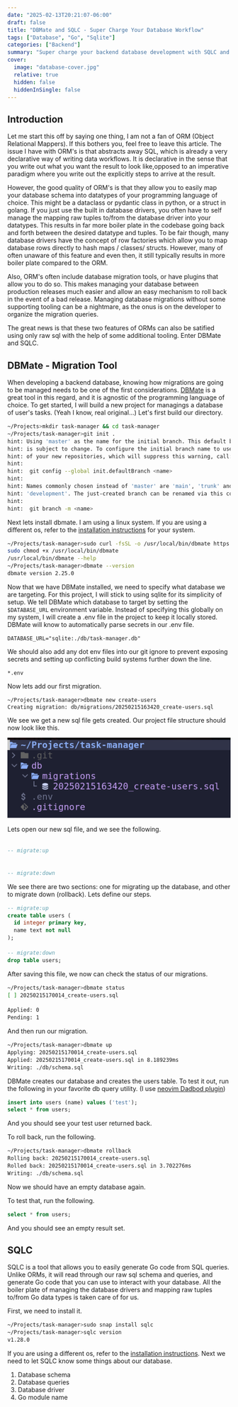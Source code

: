 ```yaml
---
date: "2025-02-13T20:21:07-06:00"
draft: false
title: "DBMate and SQLC - Super Charge Your Database Workflow"
tags: ["Database", "Go", "Sqlite"]
categories: ["Backend"]
summary: "Super charge your backend database development with SQLC and DBMATE."
cover:
  image: "database-cover.jpg"
  relative: true
  hidden: false
  hiddenInSingle: false
---
```


## Introduction

Let me start this off by saying one thing, I am not a fan of ORM
(Object Relational Mappers).
If this bothers you, feel free to leave this article.
The issue I have with ORM's is that abstracts away SQL, which is already a very
declarative way of writing data workflows.
It is declarative in the sense that you write out what you want the
result to look like,opposed to an imperative paradigm where you write
out the explicitly steps to arrive at the result.

However, the good quality of ORM's is that they allow you to easily map
your database schema into datatypes of your programming language of choice.
This might be a dataclass or pydantic class in python, or a struct in golang.
If you just use the built in database drivers, you often have to self
manage the mapping raw tuples to/from the database driver into your datatypes.
This results in far more boiler plate in the codebase going back and forth between
the desired datatype and tuples.
To be fair though, many database drivers have the concept of row factories
which allow you to map database rows directly to hash maps / classes/ structs.
However, many of often unaware of this feature and even then, it still
typically results in more boiler plate compared to the ORM.

Also, ORM's often include database migration tools, or have plugins that
allow you to do so. This makes managing your database between production
releases much easier and allow an easy mechanism to roll back in the event
of a bad release. Managing database migrations without some supporting tooling
can be a nightmare, as the onus is on the developer to organize the migration
queries.

The great news is that these two features of ORMs can also be satified
using only raw sql with the help of some additional tooling. Enter
DBMate and SQLC.

## DBMate - Migration Tool

When developing a backend database, knowing how migrations
are going to be managed needs to be one of the first considerations.
[DBMate](https://github.com/amacneil/dbmate) is a great tool in this regard, and it is agnostic of the programming
language of choice. To get started, I will build a new project for
managings a database of user's tasks. (Yeah I know, real original...)
Let's first build our directory.

```bash
~/Projects>mkdir task-manager && cd task-manager
~/Projects/task-manager>git init .
hint: Using 'master' as the name for the initial branch. This default branch name
hint: is subject to change. To configure the initial branch name to use in all
hint: of your new repositories, which will suppress this warning, call:
hint:
hint:  git config --global init.defaultBranch <name>
hint:
hint: Names commonly chosen instead of 'master' are 'main', 'trunk' and
hint: 'development'. The just-created branch can be renamed via this command:
hint:
hint:  git branch -m <name>
```

Next lets install dbmate. I am using a linux system.
If you are using a different os, refer to the
[installation instructions](https://github.com/amacneil/dbmate?tab=readme-ov-file#installation)
for your system.

```bash
~/Projects/task-manager>sudo curl -fsSL -o /usr/local/bin/dbmate https://github.com/amacneil/dbmate/releases/latest/download/dbmate-linux-amd64
sudo chmod +x /usr/local/bin/dbmate
/usr/local/bin/dbmate --help
~/Projects/task-manager>dbmate --version
dbmate version 2.25.0
```

Now that we have DBMate installed, we need to specify what database we are targeting.
For this project, I will stick to using sqlite for its simplicity of setup. We tell
DBMate which database to target by setting the `$DATABASE_URL` environment variable.
Instead of specifying this globally on my system, I will create a .env file in the project
to keep it locally stored. DBMate will know to automatically parse secrets in our .env file.

```.env
DATABASE_URL="sqlite:./db/task-manager.db"
```

We should also add any dot env files into our git ignore to prevent exposing
secrets and setting up conflicting build systems further down the line.

```.gitignore
*.env
```

Now lets add our first migration.

```
~/Projects/task-manager>dbmate new create-users
Creating migration: db/migrations/20250215163420_create-users.sql
```

We see we get a new sql file gets created. Our project file structure should now look like this.

![file structure](folder-migration-added.png)

Lets open our new sql file, and we see the following.

```sql

-- migrate:up


-- migrate:down

```

We see there are two sections: one for migrating up the database, and other to
migrate down (rollback). Lets define our steps.

```sql
-- migrate:up
create table users (
  id integer primary key,
  name text not null
);

-- migrate:down
drop table users;
```

After saving this file, we now can check the status of our migrations.

```bash
~/Projects/task-manager>dbmate status
[ ] 20250215170014_create-users.sql

Applied: 0
Pending: 1
```

And then run our migration.

```bash
~/Projects/task-manager>dbmate up
Applying: 20250215170014_create-users.sql
Applied: 20250215170014_create-users.sql in 8.189239ms
Writing: ./db/schema.sql
```

DBMate creates our database and creates the users table. To test it out,
run the following in your favorite db query utility.
(I use [neovim Dadbod plugin](https://github.com/kristijanhusak/vim-dadbod-ui))

```sql
insert into users (name) values ('test');
select * from users;
```

And you should see your test user returned back.

To roll back, run the following.

```bash
~/Projects/task-manager>dbmate rollback
Rolling back: 20250215170014_create-users.sql
Rolled back: 20250215170014_create-users.sql in 3.702276ms
Writing: ./db/schema.sql
```

Now we should have an empty database again.

To test that, run the following.

```sql
select * from users;
```

And you should see an empty result set.

## SQLC

SQLC is a tool that allows you to easily generate Go code from SQL queries.
Unlike ORMs, it will read through our raw sql schema and queries, and generate
Go code that you can use to interact with your database. All the boiler plate
of managing the database drivers and mapping raw tuples to/from Go data types
is taken care of for us.

First, we need to install it.

```bash
~/Projects/task-manager>sudo snap install sqlc
~/Projects/task-manager>sqlc version
v1.28.0
```

If you are using a different os, refer to the [installation instructions](https://docs.sqlc.dev/en/latest/overview/install.html).
Next we need to let SQLC know some things about our database.

1. Database schema
2. Database queries
3. Database driver
4. Go module name
